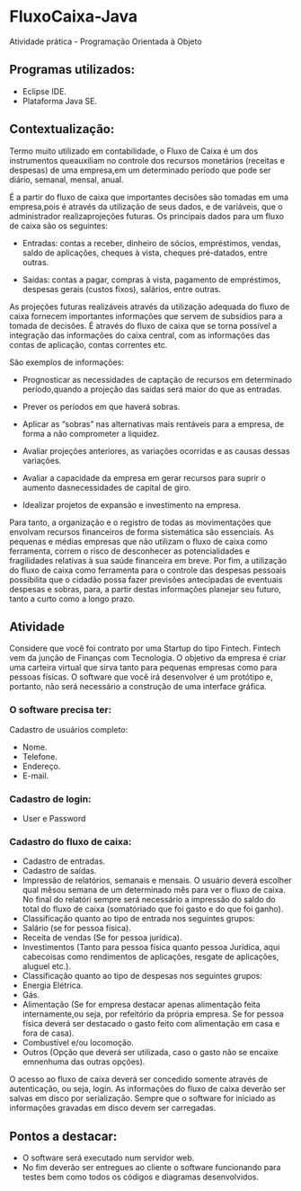 # FluxoCaixa-Java
Atividade prática - Programação Orientada à Objeto 

## Programas utilizados:
  - Eclipse IDE.
  - Plataforma Java SE.

## Contextualização:

Termo muito utilizado em contabilidade, o Fluxo de Caixa é um dos instrumentos queauxiliam no controle dos recursos monetários (receitas e despesas) de uma empresa,em um determinado período que pode ser diário, semanal, mensal, anual.

É a partir do fluxo de caixa que importantes decisões são tomadas em uma empresa,pois é através da utilização de seus dados, e de variáveis, que o administrador realizaprojeções futuras. Os principais dados para um fluxo de caixa são os seguintes:

   - Entradas: contas a receber, dinheiro de sócios, empréstimos, vendas, saldo de aplicações, cheques à vista, cheques pré-datados, entre outras.

  - Saídas: contas a pagar, compras à vista, pagamento de empréstimos, despesas gerais (custos fixos), salários, entre outras.

  As projeções futuras realizáveis através da utilização adequada do fluxo de caixa fornecem importantes informações que servem de subsídios para a tomada de decisões. É através do fluxo de caixa que se torna possível a integração das informações do caixa central, com as informações das contas de aplicação, contas correntes etc. 
  
  São exemplos de informações:
  
  - Prognosticar as necessidades de captação de recursos em determinado período,quando a projeção das saídas será maior do que as entradas.
  
  - Prever os períodos em que haverá sobras.
  - Aplicar as “sobras” nas alternativas mais rentáveis para a empresa, de forma a não comprometer a liquidez.
  - Avaliar projeções anteriores, as variações ocorridas e as causas dessas variações.
  - Avaliar a capacidade da empresa em gerar recursos para suprir o aumento dasnecessidades de capital de giro.
  - Idealizar projetos de expansão e investimento na empresa.
  
  Para tanto, a organização e o registro de todas as movimentações que envolvam recursos financeiros de forma sistemática são essenciais. As pequenas e médias empresas que não utilizam o fluxo de caixa como ferramenta, correm o risco de desconhecer as potencialidades e fragilidades relativas à sua saúde financeira em breve. Por fim, a utilização do fluxo de caixa como ferramenta para o controle das despesas pessoais possibilita que o cidadão possa fazer previsões antecipadas de eventuais despesas e sobras, para, a partir destas informações planejar seu futuro, tanto a curto como a longo prazo.


## Atividade


  Considere que você foi contrato por uma Startup do tipo Fintech. Fintech vem da junção
de Finanças com Tecnologia. O objetivo da empresa é criar uma carteira virtual que
sirva tanto para pequenas empresas como para pessoas físicas.
O software que você irá desenvolver é um protótipo e, portanto, não será necessário a
construção de uma interface gráfica.

### O software precisa ter:

Cadastro de usuários completo:
  - Nome.
  - Telefone.
  - Endereço.
  - E-mail.
  
### Cadastro de login:

  - User e Password
 
### Cadastro do fluxo de caixa:

  - Cadastro de entradas.
  -  Cadastro de saídas.
  - Impressão de relatórios, semanais e mensais. O usuário deverá escolher qual mêsou semana de um determinado mês para ver o fluxo de caixa. No final do relatóri sempre será necessário a impressão do saldo do total do fluxo de caixa (somatóriado que foi gasto e do que foi ganho).
  - Classificação quanto ao tipo de entrada nos seguintes grupos:
  - Salário (se for pessoa física).
  - Receita de vendas (Se for pessoa jurídica).
  - Investimentos (Tanto para pessoa física quanto pessoa Jurídica, aqui cabecoisas como rendimentos de aplicações, resgate de aplicações, aluguel etc.).
  - Classificação quanto ao tipo de despesas nos seguintes grupos:
  - Energia Elétrica.
  - Gás.
  - Alimentação (Se for empresa destacar apenas alimentação feita internamente,ou seja, por refeitório da própria empresa. Se for pessoa física deverá ser destacado o gasto feito com alimentação em casa e fora de casa).
  - Combustível e/ou locomoção.
  - Outros (Opção que deverá ser utilizada, caso o gasto não se encaixe emnenhuma das outras opções).
  
  O acesso ao fluxo de caixa deverá ser concedido somente através de autenticação, ou
seja, login. As informações do fluxo de caixa deverão ser salvas em disco por
serialização. Sempre que o software for iniciado as informações gravadas em disco
devem ser carregadas.

## Pontos a destacar:

  - O software será executado num servidor web. 
  - No fim deverão ser entregues ao cliente o software funcionando para testes bem como
todos os códigos e diagramas desenvolvidos.
